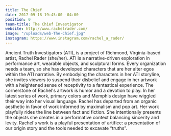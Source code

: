```yaml
---
title: The Chief
date: 2017-09-18 19:45:00 -04:00
position: 0
team-title: The Chief Investigator
website: http://www.rachelrader.com/
image: "/uploads/web-The-Chief.jpg"
instagram: https://www.instagram.com/rachel_a_rader/
---
```


Ancient Truth Investigators (ATI), is a project of Richmond, Virginia-based artist, Rachel Rader (she/her). ATI is a narrative-driven exploration in performance art, wearable objects, and sculptural forms. Every organization needs a team, so she has developed characters that are her alter egos within the ATI narrative. By embodying the characters in her ATI storyline, she invites viewers to suspend their disbelief and engage in her artwork with a heightened sense of receptivity to a fantastical experience. The cornerstone of Rachel's artwork is humor and a devotion to play. In her latest series of work, primary colors and Memphis design have wiggled their way into her visual language. Rachel has departed from an organic aesthetic in favor of work informed by maximalism and pop art. Her work playfully rides the line between fact and fiction. She intentionally presents the objects she creates in a performative context balancing sincerity and levity. Rachel's work is a playful presentation of artifice: a presentation of our origin story and the tools needed to excavate “truths”.